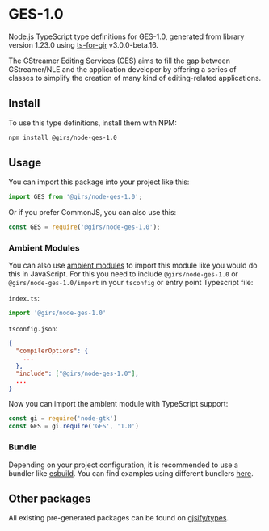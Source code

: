 
# GES-1.0

Node.js TypeScript type definitions for GES-1.0, generated from library version 1.23.0 using [ts-for-gir](https://github.com/gjsify/ts-for-gir) v3.0.0-beta.16.

The GStreamer Editing Services (GES) aims to fill the gap between GStreamer/NLE and the application developer by offering a series of classes to simplify the creation of many kind of editing-related applications.

## Install

To use this type definitions, install them with NPM:
```bash
npm install @girs/node-ges-1.0
```

## Usage

You can import this package into your project like this:
```ts
import GES from '@girs/node-ges-1.0';
```

Or if you prefer CommonJS, you can also use this:
```ts
const GES = require('@girs/node-ges-1.0');
```

### Ambient Modules

You can also use [ambient modules](https://github.com/gjsify/ts-for-gir/tree/main/packages/cli#ambient-modules) to import this module like you would do this in JavaScript.
For this you need to include `@girs/node-ges-1.0` or `@girs/node-ges-1.0/import` in your `tsconfig` or entry point Typescript file:

`index.ts`:
```ts
import '@girs/node-ges-1.0'
```

`tsconfig.json`:
```json
{
  "compilerOptions": {
    ...
  },
  "include": ["@girs/node-ges-1.0"],
  ...
}
```

Now you can import the ambient module with TypeScript support: 

```ts
const gi = require('node-gtk')
const GES = gi.require('GES', '1.0')
```



### Bundle

Depending on your project configuration, it is recommended to use a bundler like [esbuild](https://esbuild.github.io/). You can find examples using different bundlers [here](https://github.com/gjsify/ts-for-gir/tree/main/examples).

## Other packages

All existing pre-generated packages can be found on [gjsify/types](https://github.com/gjsify/types).

